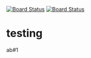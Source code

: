 [![Board Status](https://codedev.ms/sferg/88e9a024-33d2-4375-a629-5abd0102a5d0/049a4a82-f1fa-4f87-a9be-a50f91f4b040/_apis/work/boardbadge/8d1d6a74-0435-4415-9340-0a643910c63a)](https://codedev.ms/sferg/88e9a024-33d2-4375-a629-5abd0102a5d0/_boards/board/t/049a4a82-f1fa-4f87-a9be-a50f91f4b040/Microsoft.RequirementCategory)
[![Board Status](https://dev.azure.com/sferg0325/faf8300b-43ed-4573-a61d-69e23d985e4f/8b2aae5d-ead6-4daf-aa93-0bfacf94f866/_apis/work/boardbadge/d22fd271-f0d3-48b9-8bcb-e7f2d2ed5528)](https://dev.azure.com/sferg0325/faf8300b-43ed-4573-a61d-69e23d985e4f/_boards/board/t/8b2aae5d-ead6-4daf-aa93-0bfacf94f866/Microsoft.RequirementCategory)
# testing
ab#1
